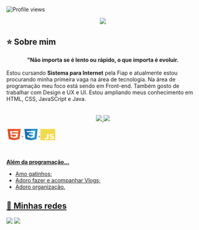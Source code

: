 
  
![Profile views](https://gpvc.arturio.dev/Raquel-Moura)

<div align="center" >
 <img src="https://github.com/Raquel-Moura/Raquel-Moura/assets/111471780/5f85ba62-a174-4e9f-b817-dbd09d0f8166.png" width="550px">
</div>

## ⭐️ Sobre mim 
<div align='center'>
  <b>"Não importa se é lento ou rápido, o que importa é evoluir.</b>
</div>
<br>
Estou cursando <b>Sistema para Internet</b> pela Fiap e atualmente estou procurando minha primeira vaga na área de tecnologia. Na área de programação meu foco está sendo em Front-end. Também gosto de trabalhar com Design e UX e UI. Estou ampliando meus conhecimento em HTML, CSS, JavaSCript e Java.
<br>
<br>
<br>



<div align="center">
  <a href="https://github.com/Raquel-Moura">
  <img height="180em" src="https://github-readme-stats.vercel.app/api?username=Raquel-Moura&show_icons=true&theme=radical&include_all_commits=true&count_private=true"/>
  <img height="180em" src="https://github-readme-stats.vercel.app/api/top-langs/?username=Raquel-Moura&layout=compact&langs_count=7&theme=radical"/>
</div>
  <div style="display: inline_block"><br>
 
  <img align="center" alt="Rafa-HTML" height="30" width="40" src="https://raw.githubusercontent.com/devicons/devicon/master/icons/html5/html5-original.svg">
  <img align="center" alt="Rafa-CSS" height="30" width="40" src="https://raw.githubusercontent.com/devicons/devicon/master/icons/css3/css3-original.svg">
   <img align="center" alt="Rafa-Js" height="30" width="40" src="https://raw.githubusercontent.com/devicons/devicon/master/icons/javascript/javascript-plain.svg">

</div>
  <br>
  <br>
  
<b>Além da programação...</b>

- Amo gatinhos;
- Adoro fazer e acompanhar Vlogs;
- Adoro organização.
  


  
 
 ## :dizzy: Minhas redes
 <div>
<a href="https://www.instagram.com/raquelcsmoura/"target="_blank"><img src="https://img.shields.io/badge/-Instagram-%23E4405F?style=for-the-badge&logo=instagram&logoColor=white" target= "_blank"></a> 
<a href="https://www.linkedin.com/in/raquel-moura-58a4a21b5/" target= "_blank"><img src="https://img.shields.io/badge/-LinkedIn-%230077B5?style=for-the-badge&logo=linkedin&logoColor=white" target="_blank"></a> 
 </div>
  

